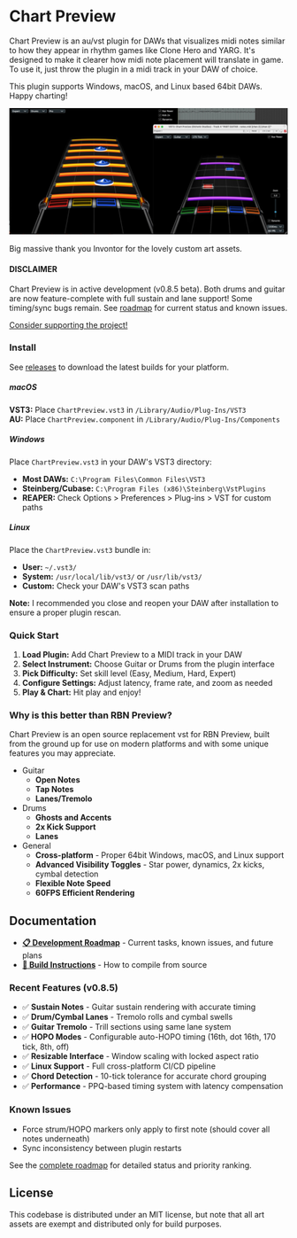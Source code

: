 # Chart Preview
Chart Preview is an au/vst plugin for DAWs that visualizes midi notes similar to how they appear in rhythm games like Clone Hero and YARG. It's designed to make it clearer how midi note placement will translate in game. To use it, just throw the plugin in a midi track in your DAW of choice.

This plugin supports Windows, macOS, and Linux based 64bit DAWs. Happy charting!

![Preview Image](preview.jpg)

Big massive thank you Invontor for the lovely custom art assets.

#### **DISCLAIMER**

Chart Preview is in active development (v0.8.5 beta). Both drums and guitar are now feature-complete with full sustain and lane support! Some timing/sync bugs remain. See [roadmap](docs/TODO.md) for current status and known issues.

[Consider supporting the project!](https://www.paypal.com/donate/?business=3P35P46JLEDJA&no_recurring=0&item_name=Support+the+ongoing+development+of+Chart+Preview.&currency_code=USD)

### Install

See [releases](https://github.com/noahbaxter/chart-preview/releases) to download the latest builds for your platform.

##### macOS
**VST3:** Place `ChartPreview.vst3` in `/Library/Audio/Plug-Ins/VST3`  
**AU:** Place `ChartPreview.component` in `/Library/Audio/Plug-Ins/Components`

##### Windows  
Place `ChartPreview.vst3` in your DAW's VST3 directory:
- **Most DAWs:** `C:\Program Files\Common Files\VST3`
- **Steinberg/Cubase:** `C:\Program Files (x86)\Steinberg\VstPlugins` 
- **REAPER:** Check Options > Preferences > Plug-ins > VST for custom paths

##### Linux
Place the `ChartPreview.vst3` bundle in:
- **User:** `~/.vst3/` 
- **System:** `/usr/local/lib/vst3/` or `/usr/lib/vst3/`
- **Custom:** Check your DAW's VST3 scan paths

**Note:** I recommended you close and reopen your DAW after installation to ensure a proper plugin rescan.

### Quick Start

1. **Load Plugin:** Add Chart Preview to a MIDI track in your DAW
2. **Select Instrument:** Choose Guitar or Drums from the plugin interface
3. **Pick Difficulty:** Set skill level (Easy, Medium, Hard, Expert)
4. **Configure Settings:** Adjust latency, frame rate, and zoom as needed
5. **Play & Chart:** Hit play and enjoy!

### Why is this better than RBN Preview?
Chart Preview is an open source replacement vst for RBN Preview, built from the ground up for use on modern platforms and with some unique features you may appreciate.
* Guitar
  * **Open Notes**
  * **Tap Notes**
  * **Lanes/Tremolo**
* Drums  
  * **Ghosts and Accents**
  * **2x Kick Support**
  * **Lanes**
* General
  * **Cross-platform** - Proper 64bit Windows, macOS, and Linux support
  * **Advanced Visibility Toggles** - Star power, dynamics, 2x kicks, cymbal detection
  * **Flexible Note Speed**
  * **60FPS Efficient Rendering**

## Documentation

- **[📋 Development Roadmap](docs/TODO.md)** - Current tasks, known issues, and future plans
- **[🔧 Build Instructions](docs/BUILDING.md)** - How to compile from source

### Recent Features (v0.8.5)
- ✅ **Sustain Notes** - Guitar sustain rendering with accurate timing
- ✅ **Drum/Cymbal Lanes** - Tremolo rolls and cymbal swells
- ✅ **Guitar Tremolo** - Trill sections using same lane system  
- ✅ **HOPO Modes** - Configurable auto-HOPO timing (16th, dot 16th, 170 tick, 8th, off)
- ✅ **Resizable Interface** - Window scaling with locked aspect ratio
- ✅ **Linux Support** - Full cross-platform CI/CD pipeline
- ✅ **Chord Detection** - 10-tick tolerance for accurate chord grouping
- ✅ **Performance** - PPQ-based timing system with latency compensation

### Known Issues
- Force strum/HOPO markers only apply to first note (should cover all notes underneath)
- Sync inconsistency between plugin restarts

See the [complete roadmap](docs/TODO.md) for detailed status and priority ranking.

## License

This codebase is distributed under an MIT license, but note that all art assets are exempt and distributed only for build purposes.
